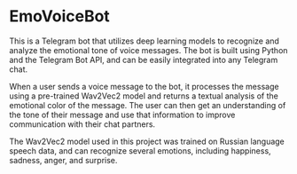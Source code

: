 # EmoVoiceBot 

This is a Telegram bot that utilizes deep learning models to recognize and analyze the emotional tone of voice messages. The bot is built using Python and the Telegram Bot API, and can be easily integrated into any Telegram chat.

When a user sends a voice message to the bot, it processes the message using a pre-trained Wav2Vec2 model and returns a textual analysis of the emotional color of the message. The user can then get an understanding of the tone of their message and use that information to improve communication with their chat partners.

The Wav2Vec2 model used in this project was trained on Russian language speech data, and can recognize several emotions, including happiness, sadness, anger, and surprise.

